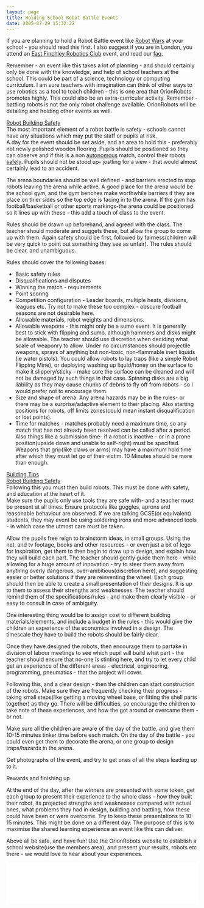 ```yaml
---
layout: page
title: Holding School Robot Battle Events
date: 2005-07-29 15:32:22
---
```

<p>If you are planning to hold a Robot Battle event like <a class="wiki" href="/wiki/robot_wars.html" title="The british robot smashing TV series.">Robot Wars</a> at your school - you should read this first. I also suggest if you are in London, you attend an <a class="wiki" href="/wiki/east_finchley_robotics_club.html" title="East Finchley Robotics Club">East Finchley Robotics Club</a> event, and read our <a class="wiki" href="tiki-view_faq.php?faqId=1#q11" rel="">faq</a>.
</p>
<p>Remember - an event like this takes a lot of planning - and should certainly only be done with the knowledge, and help of school teachers at the school. This could be part of a science, technology or computing curriculum. I am sure teachers with imagination can think of other ways to use robotics as a tool to teach children - this is one area that OrionRobots promotes highly. This could also be an extra-curricular activity.  Remember - battling robots is not the only robot challenge available. OrionRobots will be detailing and holding other events as well.
</p>
<p><a class="wiki" href="/wiki/robot_building_safety.html" title="Building robots can be dangerous - tips to help your safety">Robot Building Safety</a>
<br/>The most important element of a robot battle is safety - schools cannot have any situations which may put the staff or pupils at risk.
<br/>A day for the event should be set aside, and an area to hold this - preferably not newly polished wooden flooring. Pupils should be positioned so they can observe and if this is a non <a class="wiki" href="/wiki/autonomous.html" title="Autonomous">autonomous</a> match, control their robots <a class="wiki" href="/wiki/robot_building_safety.html" title="Building robots can be dangerous - tips to help your safety">safely</a>. Pupils should not be stood up- jostling for a view - that would almost certainly lead to an accident.
</p>
<p>The arena boundaries should be well defined - and barriers erected to stop robots leaving the arena while active. A good place for the arena would be the school gym, and the gym benches make worthwhile barriers if they are place on thier sides so the top edge is facing in to the arena.  If the gym has football/basketball or other sports markings-the arena could be positioned so it lines up with these - this add a touch of class to the event.
</p>
<p>Rules should be drawn up beforehand, and agreed with the class. The teacher should moderate and suggets these, but allow the group to come up with them. Again safety should be first, followed by fairness(children will be very quick to point out something they see as unfair). The rules should be clear, and unambiguous.
</p>
<p>Rules should cover the following bases:
</p>
<ul><li>Basic safety rules
</li><li>Disqualifications and disputes
</li><li>Winning the match - requirements
</li><li>Point scoring
</li><li>Competition configuration - Leader boards, multiple heats, divisions, leagues etc.  Try not to make these too complex - obscure football seasons are not desirable here.
</li><li>Allowable materials, robot weights and dimensions.
</li><li>Allowable weapons - this might only be a sumo event. It is generally best to stick with flipping and sumo, although hammers and disks might be allowable. The teacher should use discretion when deciding what scale of weaponry to allow. Under no circumstances should projectile weapons, sprays of anything but non-toxic, non-flammable inert liquids (ie water pistols). You could allow robots to lay traps (like a simple Robot Flipping Mine), or deploying washing up liquid/honey on the surface to make it slippery/sticky - make sure the surface can be cleaned and will not be damaged by such things in that case. Spinning disks are a big liability as they may cause chunks of debris to fly off from robots - so I would prefer not to encourage them.
</li><li>Size and shape of arena. Any arena hazards may be in the rules- or there may be a surprise/adaptive element to their placing. Also starting positions for robots, off limits zones(could mean instant disqualification or lost points).
</li><li>Time for matches - matches probably need a maximum time, so any match that has not already been resolved can be called after a period. Also things like a submission time- if a robot is inactive - or in a prone position(upside down and unable to self-right) must be specified. Weapons that grip(like claws or arms) may have a maximum hold time after which they must let go of their victim. 10 Minutes should be more than enough.
</li></ul><p><a class="wiki" href="/wiki/building_tips.html" title="Hints and helpers for actually building robots, and other stuff.">Building Tips</a>
<br/><a class="wiki" href="/wiki/robot_building_safety.html" title="Building robots can be dangerous - tips to help your safety">Robot Building Safety</a>
<br/>Following this you must then build robots. This must be done with safety, and education at the heart of it.
<br/>Make sure the pupils only use tools they are safe with- and a teacher must be present at all times. Ensure protocols like goggles, aprons and reasonable behaviour are observed. If we are talking GCSE(or equivalent) students, they may event be using soldering irons and more advanced tools - in which case the utmost care must be taken.
</p>
<p>Allow the pupils free reign to brainstorm ideas, in small groups. Using the net, and tv footage, books and other resources - or even just a bit of lego for inspiration, get them to then begin to draw up a design, and explain how they will build each part. The teacher should gently guide them here - while allowing for a huge amount of innovation - try to steer them away from anything overly dangerous, over-ambitious(discretion here), and suggesting easier or better solutions if they are reinventing the wheel. Each group should then be able to create a small presentation of their designs. It is up to them to assess their strengths and weaknesses. The teacher should remind them of the specifications/rules - and make them clearly visible - or easy to consult in case of ambiguity.
</p>
<p>One interesting thing would be to assign cost to different building materials/elements, and include a budget in the rules - this would give the children an experience of the economics involved in a design. The timescale they have to build the robots should be fairly clear.
</p>
<p>Once they have designed the robots, then encourage them to partake in division of labour meetings to see which pupil will build what part - the teacher should ensure that no-one is stinting here, and try to let every child get an experience of the different areas - electrical, engineering, programming, pneumatics - that the project will cover.
</p>
<p>Following this, and a clear design - then the children can start construction of the robots. Make sure they are frequently checking their progress - taking small steps(like getting a moving wheel base, or fitting the shell parts together) as they go. There will be difficulties, so encourage the children to take note of these experiences, and how the got around or overcame them - or not.
</p>
<p>Make sure all the children are aware of the day of the battle, and give them 10-15 minutes tinker time before each match. On the day of the battle - you could even get them to decorate the arena, or one group to design traps/hazards in the arena.
</p>
<p>Get photographs of the event, and try to get ones of all the steps leading up to it.
</p>
<div class="titlebar">Rewards and finishing up</div>
<p>At the end of the day, after the winners are presented with some token, get each group to present their experience to the whole class - how they built their robot, its projected strengths and weaknesses compared with actual ones, what problems they had in design, building and battling, how these could have been or were overcome. Try to keep these presentations to 10-15 minutes. This might be done on a different day. The purpose of this is to maximise the shared learning experience an event like this can deliver.
</p>
<p>Above all be safe, and have fun! Use the OrionRobots website to establish a school website(use the members area), and present your results, robots etc there - we would love to hear about your experiences.
</p>
<p><iframe src="googlepagebottom.html" style="height:107px; width:100%; border:0;"> </iframe>
</p>
